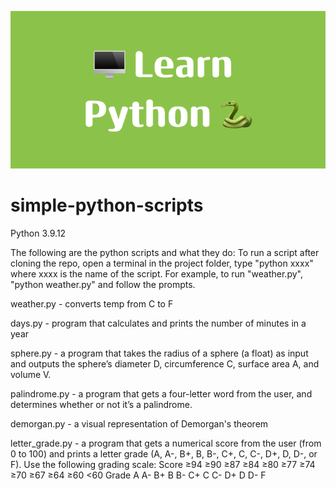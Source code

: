 ![Thumbnail](https://raw.githubusercontent.com/4nuG/learn-python/main/Learn-Python.png)

# simple-python-scripts
Python 3.9.12

The following are the python scripts and what they do:
To run a script after cloning the repo, open a terminal in the project folder, type "python xxxx" 
where xxxx is the name of the script. For example, to run "weather.py", "python weather.py" and 
follow the prompts. 
 
weather.py - converts temp from C to F

days.py - program that calculates and prints the number of minutes in a year

sphere.py - a program that takes the radius of a sphere (a float) as input and outputs the
sphere’s diameter D, circumference C, surface area A, and volume V.

palindrome.py -  a program that gets a four-letter word from the user, and determines whether or
not it’s a palindrome.

demorgan.py - a visual representation of Demorgan's theorem

letter_grade.py - a program that gets a numerical score from the user (from 0 to 100) and prints a
letter grade 
(A, A-, B+, B, B-, C+, C, C-, D+, D, D-, or F). Use the following grading scale:
Score   ≥94    ≥90    ≥87    ≥84    ≥80    ≥77    ≥74    ≥70    ≥67    ≥64    ≥60
<60
Grade   A       A-      B+      B       B-      C+      C       C-      D+      D       D-      F

